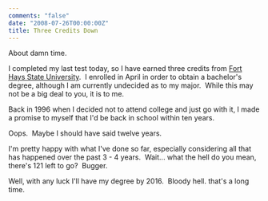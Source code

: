 ```yaml
---
comments: "false"
date: "2008-07-26T00:00:00Z"
title: Three Credits Down
---
```

<p>About damn time.</p>
<p>I completed my last test today, so I have earned three credits from <a href="http://www.fhsu.edu">Fort Hays State University</a>.  I enrolled in April in order to obtain a bachelor's degree, although I am currently undecided as to my major.  While this may not be a big deal to you, it is to me.</p>
<p>Back in 1996 when I decided not to attend college and just go with it, I made a promise to myself that I'd be back in school within ten years.</p>
<p>Oops.  Maybe I should have said twelve years.</p>
<p>I'm pretty happy with what I've done so far, especially considering all that has happened over the past 3 - 4 years.  Wait... what the hell do you mean, there's 121 left to go?  Bugger.</p>
<p>Well, with any luck I'll have my degree by 2016.  Bloody hell. that's a long time.</p>

